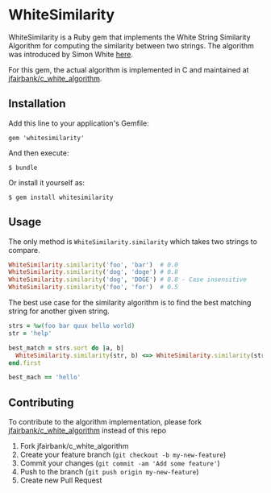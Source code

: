 # WhiteSimilarity

WhiteSimilarity is a Ruby gem that implements the White String Similarity Algorithm for computing the similarity between two strings. The algorithm was introduced by Simon White [here](http://www.catalysoft.com/articles/StrikeAMatch.html).

For this gem, the actual algorithm is implemented in C and maintained at [jfairbank/c_white_algorithm](https://github.com/jfairbank/c_white_similarity).

## Installation

Add this line to your application's Gemfile:

    gem 'whitesimilarity'

And then execute:

    $ bundle

Or install it yourself as:

    $ gem install whitesimilarity

## Usage

The only method is `WhiteSimilarity.similarity` which takes two strings to compare.

```ruby
WhiteSimilarity.similarity('foo', 'bar')  # 0.0
WhiteSimilarity.similarity('dog', 'doge') # 0.8
WhiteSimilarity.similarity('dog', 'DOGE') # 0.8 - Case insensitive
WhiteSimilarity.similarity('foo', 'for')  # 0.5
```

The best use case for the similarity algorithm is to find the best matching string for another given string.

```ruby
strs = %w(foo bar quux hello world)
str = 'help'

best_match = strs.sort do |a, b|
  WhiteSimilarity.similarity(str, b) <=> WhiteSimilarity.similarity(str, a)
end.first

best_mach == 'hello'
```

## Contributing

To contribute to the algorithm implementation, please fork [jfairbank/c_white_algorithm](https://github.com/jfairbank/c_white_similarity) instead of this repo

1. Fork jfairbank/c_white_algorithm
2. Create your feature branch (`git checkout -b my-new-feature`)
3. Commit your changes (`git commit -am 'Add some feature'`)
4. Push to the branch (`git push origin my-new-feature`)
5. Create new Pull Request
